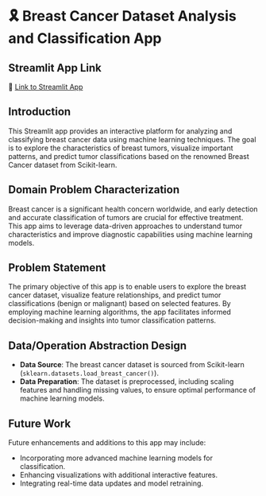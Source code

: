 # 🎗️ Breast Cancer Dataset Analysis and Classification App

## Streamlit App Link
🔗 [Link to Streamlit App](https://breastcancerclassification-lasya.streamlit.app/#breast-cancer-dataset-exploration-and-classification)

## Introduction
This Streamlit app provides an interactive platform for analyzing and classifying breast cancer data using machine learning techniques. The goal is to explore the characteristics of breast tumors, visualize important patterns, and predict tumor classifications based on the renowned Breast Cancer dataset from Scikit-learn.

## Domain Problem Characterization
Breast cancer is a significant health concern worldwide, and early detection and accurate classification of tumors are crucial for effective treatment. This app aims to leverage data-driven approaches to understand tumor characteristics and improve diagnostic capabilities using machine learning models.

## Problem Statement
The primary objective of this app is to enable users to explore the breast cancer dataset, visualize feature relationships, and predict tumor classifications (benign or malignant) based on selected features. By employing machine learning algorithms, the app facilitates informed decision-making and insights into tumor classification patterns.

## Data/Operation Abstraction Design
- **Data Source**: The breast cancer dataset is sourced from Scikit-learn (`sklearn.datasets.load_breast_cancer()`).
- **Data Preparation**: The dataset is preprocessed, including scaling features and handling missing values, to ensure optimal performance of machine learning models.

## Future Work
Future enhancements and additions to this app may include:
- Incorporating more advanced machine learning models for classification.
- Enhancing visualizations with additional interactive features.
- Integrating real-time data updates and model retraining.
